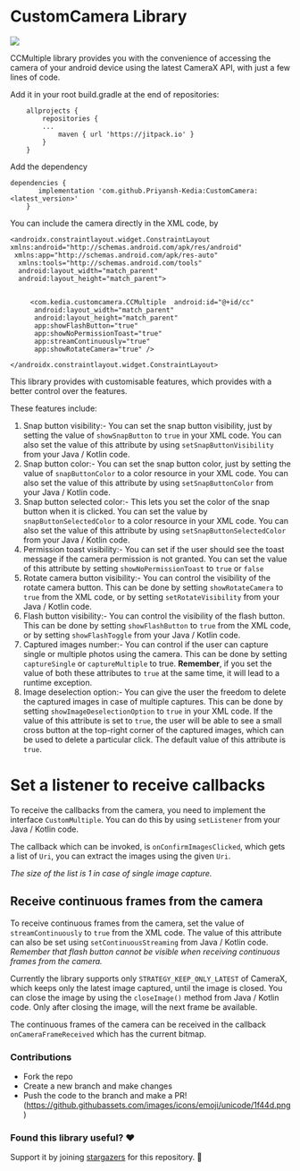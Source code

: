 
# CustomCamera Library
[![](https://jitpack.io/v/Priyansh-Kedia/CustomCamera.svg)](https://jitpack.io/#Priyansh-Kedia/CustomCamera)



CCMultiple library provides you with the convenience of accessing the camera of your android device using the latest CameraX API, with just a few lines of code. 


Add it in your root build.gradle at the end of repositories:

		allprojects {
			repositories {
			...
				maven { url 'https://jitpack.io' }
			}
		}


Add the dependency

	dependencies {
		   implementation 'com.github.Priyansh-Kedia:CustomCamera:<latest_version>'
		}
		


You can include the camera directly in the XML code, by 

    <androidx.constraintlayout.widget.ConstraintLayout
    xmlns:android="http://schemas.android.com/apk/res/android"  
	 xmlns:app="http://schemas.android.com/apk/res-auto"  
	  xmlns:tools="http://schemas.android.com/tools"  
	  android:layout_width="match_parent"  
	  android:layout_height="match_parent">  
  
  
		 <com.kedia.customcamera.CCMultiple  android:id="@+id/cc"  
		  android:layout_width="match_parent"  
		  android:layout_height="match_parent"  
		  app:showFlashButton="true"  
		  app:showNoPermissionToast="true"  
		  app:streamContinuously="true"  
		  app:showRotateCamera="true" />  
  
	</androidx.constraintlayout.widget.ConstraintLayout>
	

This library provides with customisable features, which provides with a better control over the features.

These features include:

 1. Snap button visibility:- You can set the snap button visibility, just by setting the value of `showSnapButton` to `true` in your XML code. You can also set the value of this attribute by using `setSnapButtonVisibility` from your Java / Kotlin code.
 2. Snap button color:- You can set the snap button color, just by setting the value of `snapButtonColor` to a color resource in your XML code. You can also set the value of this attribute by using `setSnapButtonColor` from your Java / Kotlin code. 
 3. Snap button selected color:- This lets you set the color of the snap button when it is clicked. You can set the value by `snapButtonSelectedColor` to a color resource in your XML code. You can also set the value of this attribute by using `setSnapButtonSelectedColor` from your Java / Kotlin code. 
 4. Permission toast visibility:- You can set if the user should see the toast message if the camera permission is not granted. You can set the value of this attribute by setting `showNoPermissionToast` to `true` or `false`
 5. Rotate camera button visibility:- You can control the visibility of the rotate camera button. This can be done by setting `showRotateCamera` to `true` from the XML code, or by setting `setRotateVisibility` from your Java / Kotlin code.
 6. Flash button visibility:- You can control the visibility of the flash button. This can be done by setting `showFlashButton` to `true` from the XML code, or by setting `showFlashToggle` from your Java / Kotlin code. 
 7. Captured images number:- You can control if the user can capture single or multiple photos using the camera. This can be done by setting `captureSingle` or `captureMultiple` to true. **Remember**, if you set the value of both these attributes to `true` at the same time, it will lead to a runtime exception. 
 8. Image deselection option:- You can give the user the freedom to delete the captured images in case of multiple captures. This can be done by setting `showImageDeselectionOption` to `true` in your XML code. If the value of this attribute is set to `true`, the user will be able to see a small cross button at the top-right corner of the captured images, which can be used to delete a particular click. The default value of this attribute is `true`.

# Set a listener to receive callbacks
To receive the callbacks from the camera, you need to implement the interface `CustomMultiple`. You can do this by using `setListener` from your Java / Kotlin code. 

The callback which can be invoked, is `onConfirmImagesClicked`, which gets a list of `Uri`, you can extract the images using the given `Uri`.

*The size of the list is 1 in case of single image capture.*

## Receive continuous frames from the camera

To receive continuous frames from the camera, set the value of `streamContinuously` to `true` from the XML code. The value of this attribute can also be set using `setContinuousStreaming` from Java / Kotlin code. 
*Remember that flash button cannot be visible when receiving continuous frames from the camera.*

Currently the library supports only `STRATEGY_KEEP_ONLY_LATEST` of CameraX, which keeps only the latest image captured, until the image is closed. You can close the image by using the `closeImage()` method from Java / Kotlin code. Only after closing the image, will the next frame be available. 

The continuous frames of the camera can be received in the callback `onCameraFrameReceived` which has the current bitmap.


### Contributions
- Fork the repo
- Create a new branch and make changes
- Push the code to the branch and make a PR! (https://github.githubassets.com/images/icons/emoji/unicode/1f44d.png)


### Found this library useful? :heart:

Support it by joining [stargazers](https://github.com/Priyansh-Kedia/CustomCamera/stargazers) for this repository. :star2:
